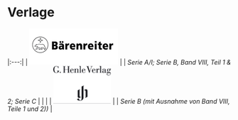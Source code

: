 # Verlage

|:---:|
| ![Bärenreiter](/images/projects/baerenreiter.png) |
| *Serie A/I; Serie B, Band VIII, Teil 1 & 2; Serie C* |
| |
| ![Henle](/images/projects/henle.png) |
| *Serie B (mit Ausnahme von Band VIII, Teile 1 und 2))* |